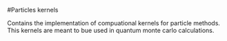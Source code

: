 #Particles kernels

Contains the implementation of compuational kernels for particle methods. This kernels are meant to bue used in quantum monte carlo calculations.